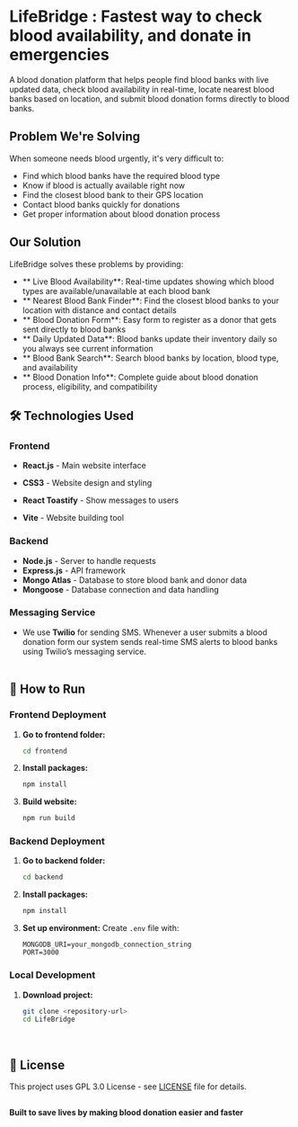 # LifeBridge : Fastest way to check blood availability, and donate in emergencies

A blood donation platform that helps people find blood banks with live updated data, check blood availability in real-time, locate nearest blood banks based on location, and submit blood donation forms directly to blood banks.

##  Problem We're Solving

When someone needs blood urgently, it's very difficult to:
- Find which blood banks have the required blood type
- Know if blood is actually available right now
- Find the closest blood bank to their GPS  location
- Contact blood banks quickly for donations
- Get proper information about blood donation process

##  Our Solution

LifeBridge solves these problems by providing:

- ** Live Blood Availability**: Real-time updates showing which blood types are available/unavailable at each blood bank
- ** Nearest Blood Bank Finder**: Find the closest blood banks to your location with distance and contact details
- ** Blood Donation Form**: Easy form to register as a donor that gets sent directly to blood banks
- ** Daily Updated Data**: Blood banks update their inventory daily so you always see current information
- ** Blood Bank Search**: Search blood banks by location, blood type, and availability
- ** Blood Donation Info**: Complete guide about blood donation process, eligibility, and compatibility

## 🛠️ Technologies Used

### Frontend
- **React.js** - Main website interface

- **CSS3** - Website design and styling
- **React Toastify** - Show messages to users
- **Vite** - Website building tool

### Backend
- **Node.js** - Server to handle requests
- **Express.js** - API framework
- **Mongo Atlas** - Database to store blood bank and donor data
- **Mongoose** - Database connection and data handling

### Messaging Service

- We use **Twilio** for sending SMS. Whenever a user submits a blood donation form our system sends real-time SMS alerts to blood banks using Twilio’s messaging service.
<br><br>
## 🚀 How to Run



### Frontend Deployment

1. **Go to frontend folder:**
   ```bash
   cd frontend
   ```

2. **Install packages:**
   ```bash
   npm install
   ```

3. **Build website:**
   ```bash
   npm run build
   ```

### Backend Deployment

1. **Go to backend folder:**
   ```bash
   cd backend
   ```

2. **Install packages:**
   ```bash
   npm install
   ```

3. **Set up environment:**
   Create `.env` file with:
   ```
   MONGODB_URI=your_mongodb_connection_string
   PORT=3000
   ```



### Local Development

1. **Download project:**
   ```bash
   git clone <repository-url>
   cd LifeBridge
   ```
<br>


## 📄 License

This project uses  GPL 3.0 License - see [LICENSE](LICENSE) file for details.

##

**Built to save lives by making blood donation easier and faster**